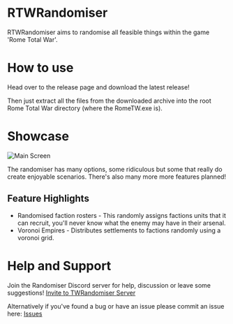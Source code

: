 # RTWRandomiser
RTWRandomiser aims to randomise all feasible things within the game 'Rome Total War'.

# How to use
Head over to the release page and download the latest release! 

Then just extract all the files from the downloaded archive into the root Rome Total War directory (where the RomeTW.exe is). 

# Showcase
![Main Screen](https://media.discordapp.net/attachments/565196156221521940/823896338546294784/unknown.png)

The randomiser has many options, some ridiculous but some that really do create enjoyable scenarios. There's also many more more features planned!
 
## Feature Highlights
* Randomised faction rosters - This randomly assigns factions units that it can recruit, you'll never know what the enemy may have in their arsenal.
* Voronoi Empires - Distributes settlements to factions randomly using a voronoi grid. 

# Help and Support
Join the Randomiser Discord server for help, discussion or leave some suggestions!
[Invite to TWRandomiser Server](https://discord.gg/H4k23fgTbB)

Alternatively if you've found a bug or have an issue please commit an issue here: [Issues](https://github.com/sargeantPig/RTWRandomiser/issues)
